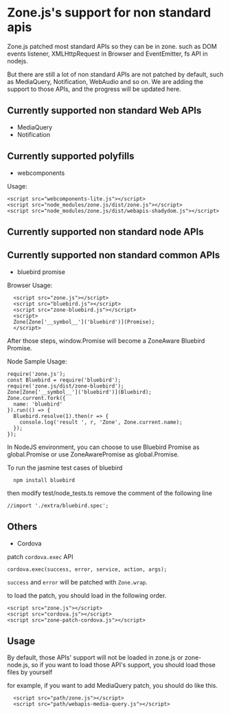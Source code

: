# Zone.js's support for non standard apis

Zone.js patched most standard APIs so they can be in zone. such as DOM events listener, XMLHttpRequest in Browser
 and EventEmitter, fs API in nodejs. 
  
But there are still a lot of non standard APIs are not patched by default, such as MediaQuery, Notification, 
 WebAudio and so on. We are adding the support to those APIs, and the progress will be updated here.
 
## Currently supported non standard Web APIs 

* MediaQuery
* Notification 

## Currently supported polyfills

* webcomponents

Usage:

```
<script src="webcomponents-lite.js"></script>
<script src="node_modules/zone.js/dist/zone.js"></script>
<script src="node_modules/zone.js/dist/webapis-shadydom.js"></script>
```

## Currently supported non standard node APIs

## Currently supported non standard common APIs

* bluebird promise

Browser Usage: 

```
  <script src="zone.js"></script>
  <script src="bluebird.js"></script>
  <script src="zone-bluebird.js"></script>
  <script>
  Zone[Zone['__symbol__']('bluebird')](Promise);
  </script>
```

After those steps, window.Promise will become a ZoneAware Bluebird Promise.

Node Sample Usage:

```
require('zone.js');
const Bluebird = require('bluebird');
require('zone.js/dist/zone-bluebird');
Zone[Zone['__symbol__']('bluebird')](Bluebird);
Zone.current.fork({
  name: 'bluebird'
}).run(() => {
  Bluebird.resolve(1).then(r => {
    console.log('result ', r, 'Zone', Zone.current.name);
  });
});
```

In NodeJS environment, you can choose to use Bluebird Promise as global.Promise
or use ZoneAwarePromise as global.Promise.

To run the jasmine test cases of bluebird

```
  npm install bluebird
```

then modify test/node_tests.ts
remove the comment of the following line

```
//import './extra/bluebird.spec';
```

## Others

* Cordova 

patch `cordova.exec` API

`cordova.exec(success, error, service, action, args);` 

`success` and `error` will be patched with `Zone.wrap`.

to load the patch, you should load in the following order.

```
<script src="zone.js"></script>
<script src="cordova.js"></script>
<script src="zone-patch-cordova.js"></script>
```

## Usage

By default, those APIs' support will not be loaded in zone.js or zone-node.js,
so if you want to load those API's support, you should load those files by yourself

for example, if you want to add MediaQuery patch, you should do like this. 

```
  <script src="path/zone.js"></script> 
  <script src="path/webapis-media-query.js"></script> 
```  
